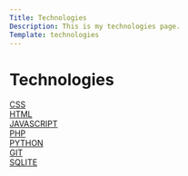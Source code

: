 ```yaml
---
Title: Technologies
Description: This is my technologies page.
Template: technologies
---
```


Technologies
==========================

<div class="box">
<a href="technology/css">CSS</a>
</div>

<div class="box">
<a href="technology/html">HTML</a>
</div>

<div class="box">
<a href="technology/javascript">JAVASCRIPT</a>
</div>

<div class="box">
<a href="technology/php">PHP</a>
</div>

<div class="box">
<a href="technology/python">PYTHON</a>
</div>

<div class="box">
<a href="technology/git">GIT</a>
</div>

<div class="box wide">
<a href="technology/sqlite">SQLITE</a>
</div>